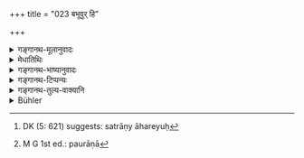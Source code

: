 +++
title = "023 बभूवुर् हि"

+++

<details><summary>गङ्गानथ-मूलानुवादः</summary>

In ancient times, at sacrifices performed by the sages, as also at sacrifices performed by Brāhmaṇas and Kṣatriyas, the sacrificial cakes were made of eatable beasts and birds.—(23)
</details>

<details><summary>मेधातिथिः</summary>

षट्विंशत्संवत्सरं नाम सत्रम् । तत्र मृगपक्षिवध आम्नातः । सो ऽनेनानूद्यते । इदं तत्र ब्राह्मणम्- "संस्थिते ऽहनि गृहपतिर् मृगयां याति स तत्र यान् यान् मृगान् हन्ति तेषां तरसाः पुरोषाशा भवन्ति" (आप्श् २३.११.१२–१३) । अर्थवादत्वाद् **बभूवुर्** इति भूतप्रत्यये न विवक्षा । तेनाद्यत्वे ऽपि भवन्ति । एवं **पुराणेष्व्** अपि । न केवलं कश्चिद् अद्यत्वे सत्राणां व्यवहार इति दर्शनाभिप्रायम् एतत् **पुराणेष्व्** इति । न पुनर् अद्यत्वे यदि केचित् सर्वाण्य् एव हरेयुः।[^४७] तेषाम् एष विधिर् न भवतीति मन्तव्यम् । अथ वा यः स्वयं शास्त्रार्थं वेदितुम् असमर्थः केवलं परप्रसिद्ध्या "महाजनो येन गतः स पन्थाः" (म्भ् ३. अप्प्। ३२.६८) इति न्यायेन प्रवर्तते, तत्र त्व् एतद् उच्यते- **पुराणेष्व्** इति । नायम् इदंप्रथमको धर्मः । किं तर्हि, अनादिः । पुराणा[^४८] ऋषयो ब्राह्मणाः केचन तपःसिद्धाः, जात्यन्तरं वा । यथा महाभारतादौ वर्णितम् । न चात्र निर्बन्धः कर्तव्यः- "ऋषीणां जात्यन्तरत्वे गन्धर्वादिवत् कथं यागेष्व् अधिकारः" इति । यतो ऽयम् अर्थवादो येन केनचिद् आलम्बनेन प्रतीयते । **ब्रह्मक्षत्रसवाः** ब्रह्मक्षत्रिययज्ञाः ॥ ५.२३ ॥


[^४८]:
     M G 1st ed.: paurāṇā


[^४७]:
     DK (5: 621) suggests: satrāṇy āhareyuḥ
</details>

<details><summary>गङ्गानथ-भाष्यानुवादः</summary>

The killing of beasts and birds has been prescribed in connection with the sacrifice named ‘*Ṣaḍviṃśat-saṃvatsara*’ (Twenty-six Years). This is what is referred to in the present verse. The Brāhmaṇa-passage bearing upon the subject is as follows:—‘At the end of the day the master of the house goes out hunting, and out of the flesh of the animals that he kills sacrificial cakes are made’.

In as much as the present verse is purely commendatory, no significance is meant to be attached to the past tense in the term ‘*babhūva*’, ‘*were made*’; hence the same thing is done now-a-days also.

The same holds good regarding the term ‘*purāṇeṣu*’, ‘*in ancient times*’. This also means that people should not consider that the said sacrificial practice has come into force in recent times only.—Or, the term may be taken to mean that ‘it should not be understood that there is nothing to sanction the practice of killing animals at sacrifices’.—Or, the term may be regarded as added for the benefit of those persons who are incapable of comprehending the meaning of the scriptures themselves, and who regulate their conduct entirely in accordance with the practices of other people, on the principle that ‘the right path is that whereby great men have gone’. The meaning is that ‘this practice is not of recent origin, it is without beginning’.

The ‘ancient sages’ are certain Brāhmaṇas, well-known for their austerities. Or, it may stand for a distinct species of beings; as described in the Mahābhārata and other works. In this connection it is not necessary to press the objection that—“If these sages belong to a distinct species of beings, they are like *Gandhar* *vas* and others, and as such, not entitled to the performance of sacrifices.”;—since the passage is a purely commendatory one, and as such, may be understood in any way one chooses.

‘*Brahmakṣatriyasava*’,—*sacrifices* performed by Brāhmaṇas and Kṣatriyas.—(23)
</details>

<details><summary>गङ्गानथ-टिप्पन्यः</summary>

*Vīramitrodaya* (Āhnika, p. 537) quotes this verse as *Arthavāda* to the
preceding verse, the meaning being as follows:—‘Inasmuch as in ancient
sacrifices performed by sages, edible sacrificial cakes used to be made
of animals and birds killed for the purpose, these may be killed by men
of the present day also.’ That the sacrificial cake is to be made of the
flesh of animals has been laid down in connection with the
‘Thirty-six-year Sacrificial Session’, about which we read that “on the
closing day of which, the master of the house goes out a—hunting, and
out of the flesh of the animals killed there the *Savanīya* sacrificial
cakes are prepared.”
</details>

<details><summary>गङ्गानथ-तुल्य-वाक्यानि</summary>

**(verses 5.22-23)  
**

See Comparative notes for [Verse
5.22].
</details>

<details><summary>Bühler</summary>

023	For in ancient (times) the sacrificial cakes were (made of the flesh) of eatable beasts and birds at the sacrifices offered by Brahmanas and Kshatriyas.
</details>
